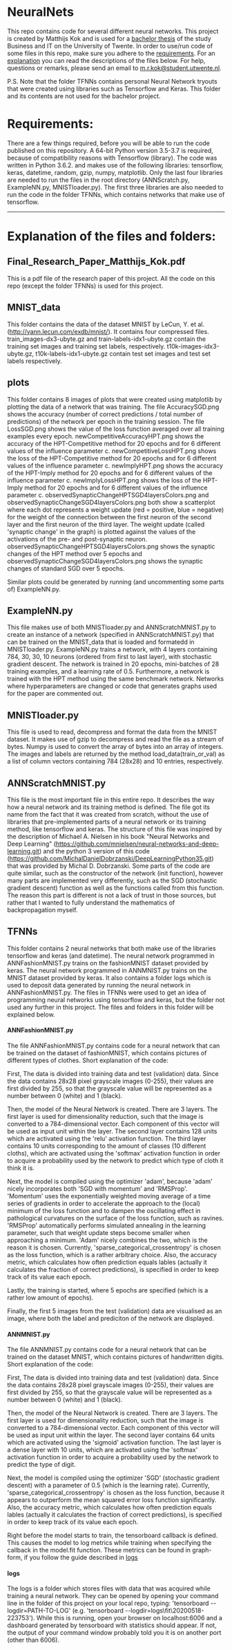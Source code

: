 # NeuralNets
This repo contains code for several different neural networks. This project is created by Matthijs Kok and is used for a [bachelor thesis](#Final_Research_Paper_Matthijs_Kok.pdf) of the study Business and IT on the University of Twente. In order to use/run code of some files in this repo, make sure you adhere to the [requirements](#requirements). For an [explanation](#explanation-of-the-files-and-folders) you can read the descriptions of the files below. For help, questions or remarks, please send an email to m.r.kok@student.utwente.nl. 

P.S. Note that the folder TFNNs contains personal Neural Network tryouts that were created using libraries such as Tensorflow and Keras. This folder and its contents are not used for the bachelor project.

# Requirements:
There are a few things required, before you will be able to run the code published on this repository. A 64-bit Python version 3.5-3.7 is required, because of compatibility reasons with Tensorflow (library). The code was written in Python 3.6.2. and makes use of the following libraries: tensorflow, keras, datetime, random, gzip, numpy, matplotlib. Only the last four libraries are needed to run the files in the root directory (ANNScratch.py, ExampleNN.py, MNISTloader.py). The first three libraries are also needed to run the code in the folder TFNNs, which contains networks that make use of tensorflow.

---

# Explanation of the files and folders:

## Final_Research_Paper_Matthijs_Kok.pdf
This is a pdf file of the research paper of this project. All the code on this repo (except the folder TFNNs) is used for this project.

## MNIST_data
This folder contains the data of the dataset MNIST by LeCun, Y. et al.(http://yann.lecun.com/exdb/mnist/). It contains four compressed files. train_images-dx3-ubyte.gz and train-labels-idx1-ubyte.gz contain the training set images and training set labels, respectively. t10k-images-idx3-ubyte.gz, t10k-labels-idx1-ubyte.gz contain test set images and test set labels respectively.

## plots
This folder contains 8 images of plots that were created using matplotlib by plotting the data of a network that was training. The file AccuracySGD.png shows the accuracy (number of correct predictions / total number of predictions) of the network per epoch in the training session. The file LossSGD.png shows the value of the loss function averaged over all training examples every epoch. newCompetitiveAccuracyHPT.png shows the accuracy of the HPT-Competitive method for 20 epochs and for 6 different values of the influence parameter c. newCompetitiveLossHPT.png shows the loss of the HPT-Competitive method for 20 epochs and for 6 different values of the influence parameter c. newImplyHPT.png shows the accuracy of the HPT-Imply method for 20 epochs and for 6 different values of the influence parameter c. newImplyLossHPT.png shows the loss of the HPT-Imply method for 20 epochs and for 6 different values of the influence parameter c. observedSynapticChangeHPTSGD4layersColors.png and observedSynapticChangeSGD4layersColors.png both show a scatterplot where each dot represents a weight update (red = positive, blue = negative) for the weight of the connection between the first neuron of the second layer and the first neuron of the third layer. The weight update (called 'synaptic change' in the graph) is plotted against the values of the activations of the pre- and post-synaptic neuron. observedSynapticChangeHPTSGD4layersColors.png shows the synaptic changes of the HPT method over 5 epochs and observedSynapticChangeSGD4layersColors.png shows the synaptic changes of standard SGD over 5 epochs.

Similar plots could be generated by running (and uncommenting some parts of) ExampleNN.py.

## ExampleNN.py
This file makes use of both MNISTloader.py and ANNScratchMNIST.py to create an instance of a network (specified in ANNScratchMNIST.py) that can be trained on the MNIST_data that is loaded and formatedd in MNISTloader.py. ExampleNN.py trains a network, with 4 layers containing 784, 30, 30, 10 neurons (ordered from first to last layer), with stochastic gradient descent. The network is trained in 20 epochs, mini-batches of 28 training examples, and a learning rate of 0.5. Furthermore, a network is trained with the HPT method using the same benchmark network. Networks where hyperparameters are changed or code that generates graphs used for the paper are commented out.

## MNISTloader.py
This file is used to read, decompress and format the data from the MNIST dataset. It makes use of gzip to decompress and read the file as a stream of bytes. Numpy is used to convert the array of bytes into an array of integers. The images and labels are returned by the method load_data(train_or_val) as a list of column vectors containing 784 (28x28) and 10 entries, respectively.

## ANNScratchMNIST.py
This file is the most important file in this entire repo. It describes the way how a neural network and its training method is defined. The file got its name from the fact that it was created from scratch, without the use of libraries that pre-implemented parts of a neural network or its training method, like tensorflow and keras. The structure of this file was inspired by the description of Michael A. Nielsen in his book "Neural Networks and Deep Learning" (https://github.com/mnielsen/neural-networks-and-deep-learning.git) and the python 3 version of this code (https://github.com/MichalDanielDobrzanski/DeepLearningPython35.git) that was provided by Michal D. Dobrzanski. Some parts of the code are quite similar, such as the constructor of the network (init function), however many parts are implemented very differently, such as the SGD (stochastic gradient descent) function as well as the functions called from this function. The reason this part is different is not a lack of trust in those sources, but rather that I wanted to fully understand the mathematics of backpropagation myself.

## TFNNs
This folder contains 2 neural networks that both make use of the libraries tensorflow and keras (and datetime). The neural network programmed in ANNFashionMNIST.py trains on the fashionMNIST dataset provided by keras. The neural network programmed in ANNMNIST.py trains on the MNIST dataset provided by keras. It also contains a folder logs which is used to deposit data generated by running the neural network in ANNFashionMNIST.py. The files in TFNNs were used to get an idea of programming neural networks using tensorflow and keras, but the folder not used any further in this project. The files and folders in this folder will be explained below.

#### ANNFashionMNIST.py
The file ANNFashionMNIST.py contains code for a neural network that can be trained on the dataset of fashionMNIST, which contains pictures of different types of clothes.
Short explanation of the code:

First, The data is divided into training data and test (validation) data. Since the data contains 28x28 pixel grayscale images (0-255), their values are first divided by 255, so that the grayscale value will be represented as a number between 0 (white) and 1 (black).

Then, the model of the Neural Network is created. There are 3 layers. The first layer is used for dimensionality reduction, such that the image is converted to a 784-dimensional vector. Each component of this vector will be used as input unit within the layer. The second layer contains 128 units which are activated using the 'relu' activation function. The third layer contains 10 units corresponding to the amount of classes (10 different cloths), which are activated using the 'softmax' activation function in order to acquire a probability used by the network to predict which type of cloth it think it is.

Next, the model is compiled using the optimizer 'adam', because 'adam' nicely incorporates both 'SGD with momentum' and 'RMSProp'. 'Momentum' uses the exponentially weighted moving average of a time series of gradients in order to accelerate the approach to the (local) minimum of the loss function and to dampen the oscillating effect in pathological curvatures on the surface of the loss function, such as ravines. 'RMSProp' automatically performs simulated annealing in the learning parameter, such that weight update steps become smaller when approaching a minimum. 'Adam' nicely combines the two, which is the reason it is chosen. Currently, 'sparse_categorical_crossentropy' is chosen as the loss function, which is a rather arbitrary choice. Also, the accuracy metric, which calculates how often prediction equals lables (actually it calculates the fraction of correct predictions), is specified in order to keep track of its value each epoch.

Lastly, the training is started, where 5 epochs are specified (which is a rather low amount of epochs).

Finally, the first 5 images from the test (validation) data are visualised as an image, where both the label and prediciton of the network are displayed.

#### ANNMNIST.py
The file ANNMNIST.py contains code for a neural network that can be trained on the dataset MNIST, which contains pictures of handwritten digits.
Short explanation of the code:

First, The data is divided into training data and test (validation) data. Since the data contains 28x28 pixel grayscale images (0-255), their values are first divided by 255, so that the grayscale value will be represented as a number between 0 (white) and 1 (black).

Then, the model of the Neural Network is created. There are 3 layers. The first layer is used for dimensionality reduction, such that the image is converted to a 784-dimensional vector. Each component of this vector will be used as input unit within the layer. The second layer contains 64 units which are activated using the 'sigmoid' activation function. The last layer is a dense layer with 10 units, which are activated using the 'softmax' activation function in order to acquire a probability used by the network to predict the type of digit.

Next, the model is compiled using the optimizer 'SGD' (stochastic gradient descent) with a parameter of 0.5 (which is the learning rate). Currently, 'sparse_categorical_crossentropy' is chosen as the loss function, because it appears to outperform the mean squared error loss function significantly. Also, the accuracy metric, which calculates how often prediction equals lables (actually it calculates the fraction of correct predictions), is specified in order to keep track of its value each epoch.

Right before the model starts to train, the tensorboard callback is defined. This causes the model to log metrics while training when specifying the callback in the model.fit function. These metrics can be found in graph-form, if you follow the guide described in [logs](#logs)

#### logs
The logs is a folder which stores files with data that was acquired while training a neural network. They can be opened by opening your command line in the folder of this project on your local repo, typing: 'tensorboard --logdir=PATH-TO-LOG' (e.g. 'tensorboard --logdir=logs\fit\20200518-223753'). While this is running, open your browser on localhost:6006 and a dashboard generated by tensorboard with statistics should appear. If not, the output of your command window probably told you it is on another port (other than 6006).
